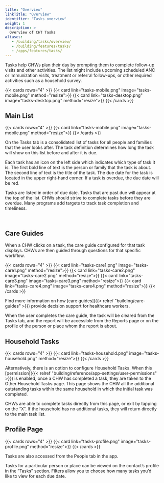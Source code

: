 ```yaml
---
title: "Overview"
linkTitle: "Overview"
identifier: "Tasks overview"
weight: 1
description: >
  Overview of CHT Tasks
aliases:
   - /building/tasks/overview/
   - /building/features/tasks/
   - /apps/features/tasks/
---
```


Tasks help CHWs plan their day by prompting them to complete follow-up visits and other activities. The list might include upcoming scheduled ANC or Immunization visits, treatment or referral follow-ups, or other required activities such as a household survey.

{{< cards rows="4" >}}
{{< card link="tasks-mobile.png" image="tasks-mobile.png"  method="resize">}}
{{< card link="tasks-desktop.png" image="tasks-desktop.png"  method="resize">}}
{{< /cards >}}


## Main List

{{< cards rows="4" >}}
{{< card link="tasks-mobile.png" image="tasks-mobile.png"  method="resize">}}
{{< /cards >}}

On the Tasks tab is a consolidated list of tasks for all people and families that the user looks after. The task definition determines how long the task will show on this list before and after it is due.

Each task has an icon on the left side which indicates which type of task it is. The first bold line of text is the person or family that the task is about. The second line of text is the title of the task. The due date for the task is located in the upper right-hand corner. If a task is overdue, the due date will be red.

Tasks are listed in order of due date. Tasks that are past due will appear at the top of the list. CHWs should strive to complete tasks before they are overdue. Many programs add targets to track task completion and timeliness.


<br clear="all">

## Care Guides

When a CHW clicks on a task, the care guide configured for that task displays. CHWs are then guided through questions for that specific workflow.

{{< cards rows="4" >}}
{{< card link="tasks-care1.png" image="tasks-care1.png"  method="resize">}}
{{< card link="tasks-care2.png" image="tasks-care2.png"  method="resize">}}
{{< card link="tasks-care3.png" image="tasks-care3.png"  method="resize">}}
{{< card link="tasks-care4.png" image="tasks-care4.png"  method="resize">}}
{{< /cards >}}

Find more information on how [care guides]({{< relref "building/care-guides" >}}) provide decision support for healthcare workers.

When the user completes the care guide, the task will be cleared from the Tasks tab, and the report will be accessible from the Reports page or on the profile of the person or place whom the report is about.

## Household Tasks

{{< cards rows="4" >}}
{{< card link="tasks-household.png" image="tasks-household.png"  method="resize">}}
{{< /cards >}}

Alternatively, there is an option to configure Household Tasks. When this [permission]({{< relref "building/reference/app-settings/user-permissions" >}}) is enabled, once a CHW has completed a task, they are taken to the Other Household Tasks page. This page shows the CHW all the additional outstanding tasks within the same household in which the initial task was completed.

CHWs are able to complete tasks directly from this page, or exit by tapping on the “X”. If the household has no additional tasks, they will return directly to the main task list.
    
## Profile Page

{{< cards rows="4" >}}
{{< card link="tasks-profile.png" image="tasks-profile.png"  method="resize">}}
{{< /cards >}}

Tasks are also accessed from the People tab in the app.

Tasks for a particular person or place can be viewed on the contact’s profile in the “Tasks” section. Filters allow you to choose how many tasks you’d like to view for each due date.

<br clear="all">
